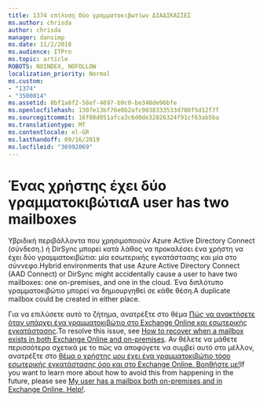 ```yaml
---
title: 1374 επίλυση δύο γραμματοκιβωτίων ΔΙΑΔΙΚΑΣΙΕΣ
ms.author: chrisda
author: chrisda
manager: dansimp
ms.date: 11/2/2018
ms.audience: ITPro
ms.topic: article
ROBOTS: NOINDEX, NOFOLLOW
localization_priority: Normal
ms.custom:
- "1374"
- "3500014"
ms.assetid: 8bf1a8f2-58ef-4697-b9c0-be340de96bfe
ms.openlocfilehash: 1307e13bf76e0b2afc9038333533d708f5d12f7f
ms.sourcegitcommit: 16f08d051afca3c6d0de32826324f91cf63ab5ba
ms.translationtype: MT
ms.contentlocale: el-GR
ms.lasthandoff: 09/16/2019
ms.locfileid: "36992069"
---
```

# <a name="a-user-has-two-mailboxes"></a><span data-ttu-id="e53c7-102">Ένας χρήστης έχει δύο γραμματοκιβώτια</span><span class="sxs-lookup"><span data-stu-id="e53c7-102">A user has two mailboxes</span></span>

<span data-ttu-id="e53c7-103">Υβριδική περιβάλλοντα που χρησιμοποιούν Azure Active Directory Connect (σύνδεση.) ή DirSync μπορεί κατά λάθος να προκαλέσει ένα χρήστη να έχει δύο γραμματοκιβώτια: μία εσωτερικής εγκατάστασης και μία στο σύννεφο.</span><span class="sxs-lookup"><span data-stu-id="e53c7-103">Hybrid environments that use Azure Active Directory Connect (AAD Connect) or DirSync might accidentally cause a user to have two mailboxes: one on-premises, and one in the cloud.</span></span> <span data-ttu-id="e53c7-104">Ένα διπλότυπο γραμματοκιβώτιο μπορεί να δημιουργηθεί σε κάθε θέση.</span><span class="sxs-lookup"><span data-stu-id="e53c7-104">A duplicate mailbox could be created in either place.</span></span>

<span data-ttu-id="e53c7-105">Για να επιλύσετε αυτό το ζήτημα, ανατρέξτε στο θέμα [Πώς να ανακτήσετε όταν υπάρχει ένα γραμματοκιβώτιο στο Exchange Online και εσωτερικής εγκατάστασης](https://docs.microsoft.com/en-us/exchange/troubleshoot/move-mailboxes/mailbox-exists-exo-onpremises).</span><span class="sxs-lookup"><span data-stu-id="e53c7-105">To resolve this issue, see [How to recover when a mailbox exists in both Exchange Online and on-premises](https://docs.microsoft.com/en-us/exchange/troubleshoot/move-mailboxes/mailbox-exists-exo-onpremises).</span></span> <span data-ttu-id="e53c7-106">Αν θέλετε να μάθετε περισσότερα σχετικά με το πώς να αποφύγετε να συμβεί αυτό στο μέλλον, ανατρέξτε στο [θέμα ο χρήστης μου έχει ένα γραμματοκιβώτιο τόσο εσωτερικής εγκατάστασης όσο και στο Exchange Online. Βοηθήστε με!](https://techcommunity.microsoft.com/t5/Exchange-Team-Blog/My-user-has-a-mailbox-both-on-premises-and-in-Exchange-Online/ba-p/846809)</span><span class="sxs-lookup"><span data-stu-id="e53c7-106">If you want to learn more about how to avoid this from happening in the future, please see [My user has a mailbox both on-premises and in Exchange Online. Help!](https://techcommunity.microsoft.com/t5/Exchange-Team-Blog/My-user-has-a-mailbox-both-on-premises-and-in-Exchange-Online/ba-p/846809).</span></span>

